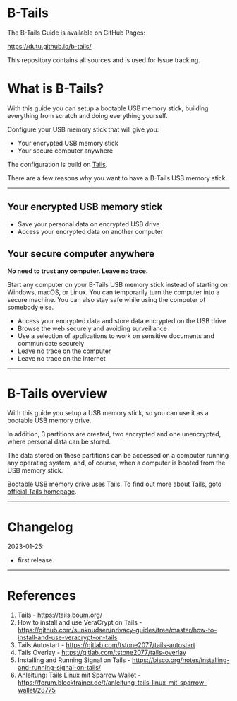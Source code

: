 
# B-Tails

The B-Tails Guide is available on GitHub Pages:

https://dutu.github.io/b-tails/

This repository contains all sources and is used for Issue tracking.


# What is B-Tails?

With this guide you can setup a bootable USB memory stick, building everything from scratch and doing everything yourself.

Configure your USB memory stick that will give you:
* Your encrypted USB memory stick
* Your secure computer anywhere

The configuration is build on [Tails](https://tails.boum.org).

There are a few reasons why you want to have a B-Tails USB memory stick.

---

## Your encrypted USB memory stick
* Save your personal data on encrypted USB drive
* Access your encrypted data on another computer


## Your secure computer anywhere

**No need to trust any computer. Leave no trace.**

Start any computer on your B-Tails USB memory stick instead of starting on Windows, macOS, or Linux.
You can temporarily turn the computer into a secure machine. You can also stay safe while using the computer of somebody else.

* Access your encrypted data and store data encrypted on the USB drive
* Browse the web securely and avoiding surveillance
* Use a selection of applications to work on sensitive documents and communicate securely
* Leave no trace on the computer
* Leave no trace on the Internet


---
# B-Tails overview

With this guide you setup a USB memory stick, so you can use it as a bootable USB memory drive.

In addition, 3 partitions are created, two encrypted and one unencrypted, where personal data can be stored.

The data stored on these partitions can be accessed on a computer running any operating system, and, of course, when a computer is booted from the USB memory stick.

Bootable USB memory drive uses Tails. To find out more about Tails, goto [official Tails homepage](https://tails.boum.org). 


---
# Changelog

2023-01-25:
* first release


---
# References

1. Tails - https://tails.boum.org/
2. How to install and use VeraCrypt on Tails - https://github.com/sunknudsen/privacy-guides/tree/master/how-to-install-and-use-veracrypt-on-tails
3. Tails Autostart - https://gitlab.com/tstone2077/tails-autostart 
4. Tails Overlay - https://gitlab.com/tstone2077/tails-overlay
5. Installing and Running Signal on Tails - https://bisco.org/notes/installing-and-running-signal-on-tails/
6. Anleitung: Tails Linux mit Sparrow Wallet - https://forum.blocktrainer.de/t/anleitung-tails-linux-mit-sparrow-wallet/28775
